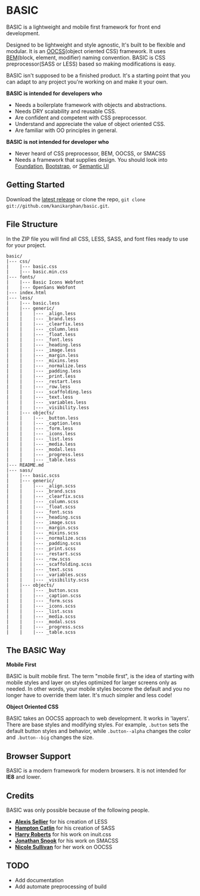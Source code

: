 # BASIC

BASIC is a lightweight and mobile first framework for front end development.

Designed to be lightweight and style agnostic, It's built to be flexible and modular. It is an [OOCSS](http://www.smashingmagazine.com/2011/12/12/an-introduction-to-object-oriented-css-oocss-2/)(object oriented CSS) framework. It uses [BEM](http://www.smashingmagazine.com/2012/04/16/a-new-front-end-methodology-bem-2/)(block, element, modifier) naming convention. BASIC is CSS preprocessor(SASS or LESS) based so making modifications is easy. 

BASIC isn't supposed to be a finished product. It's a starting point that you can adapt to any project you're working on and make it your own.

**BASIC is intended for developers who**

* Needs a boilerplate framework with objects and abstractions.
* Needs DRY scalability and reusable CSS.
* Are confident and competent with CSS preprocessor.
* Understand and appreciate the value of object oriented CSS.
* Are familiar with OO principles in general.

**BASIC is not intended for developer who**

* Never heard of CSS preprocessor, BEM, OOCSS, or SMACSS
* Needs a framework that supplies design. You should look into [Foundation](http://foundation.zurb.com/), [Bootstrap](http://getbootstrap.com), or [Semantic UI](http://semantic-ui.com/)

## Getting Started

Download the [latest release](https://github.com/kanikarphan/basic/master.zip) or clone the repo, `git clone git://github.com/kanikarphan/basic.git`.

## File Structure

In the ZIP file you will find all CSS, LESS, SASS, and font files ready to use for your project.

```
basic/
|--- css/
|    |--- basic.css
|    |--- basic.min.css
|--- fonts/
|    |--- Basic Icons Webfont
|    |--- OpenSans Webfont
|--- index.html
|--- less/
|    |--- basic.less
|    |--- generic/
|    |    |--- _align.less
|    |    |--- _brand.less
|    |    |--- _clearfix.less
|    |    |--- _column.less
|    |    |--- _float.less
|    |    |--- _font.less
|    |    |--- _heading.less
|    |    |--- _image.less
|    |    |--- _margin.less
|    |    |--- _mixins.less
|    |    |--- _normalize.less
|    |    |--- _padding.less
|    |    |--- _print.less
|    |    |--- _restart.less
|    |    |--- _row.less
|    |    |--- _scaffolding.less
|    |    |--- _text.less
|    |    |--- _variables.less
|    |    |--- _visibility.less
|    |--- objects/
|    |    |--- _button.less
|    |    |--- _caption.less
|    |    |--- _form.less
|    |    |--- _icons.less
|    |    |--- _list.less
|    |    |--- _media.less
|    |    |--- _modal.less
|    |    |--- _progress.less
|    |    |--- _table.less
|--- README.md
|--- sass/
|    |--- basic.scss
|    |--- generic/
|    |    |--- _align.scss
|    |    |--- _brand.scss
|    |    |--- _clearfix.scss
|    |    |--- _column.scss
|    |    |--- _float.scss
|    |    |--- _font.scss
|    |    |--- _heading.scss
|    |    |--- _image.scss
|    |    |--- _margin.scss
|    |    |--- _mixins.scss
|    |    |--- _normalize.scss
|    |    |--- _padding.scss
|    |    |--- _print.scss
|    |    |--- _restart.scss
|    |    |--- _row.scss
|    |    |--- _scaffolding.scss
|    |    |--- _text.scss
|    |    |--- _variables.scss
|    |    |--- _visibility.scss
|    |--- objects/
|    |    |--- _button.scss
|    |    |--- _caption.scss
|    |    |--- _form.scss
|    |    |--- _icons.scss
|    |    |--- _list.scss
|    |    |--- _media.scss
|    |    |--- _modal.scss
|    |    |--- _progress.scss
|    |    |--- _table.scss
```

## The BASIC Way

**Mobile First**

BASIC is built mobile first. The term "mobile first", is the idea of starting with mobile styles and layer on styles optimized for larger screens only as needed. In other words, your mobile styles become the default and you no longer have to override them later. It's much simpler and less code!

**Object Oriented CSS**

BASIC takes an OOCSS approach to web development. It works in 'layers'. There are base styles and modifying styles. For example, `.button` sets the default button styles and behavior, while `.button--alpha` changes the color and `.button--big` changes the size.

## Browser Support

BASIC is a modern framework for modern browsers. It is not intended for **IE8** and lower. 

## Credits

BASIC was only possible because of the following people.

* **[Alexis Sellier](https://twitter.com/cloudhead)** for his creation of LESS
* **[Hampton Catlin](https://twitter.com/hcatlin)** for his creation of SASS
* **[Harry Roberts](https://twitter.com/csswizardry)** for his work on inuit.css
* **[Jonathan Snook](https://twitter.com/snookca)** for his work on SMACSS
* **[Nicole Sullivan](https://twitter.com/stubbornella)** for her work on OOCSS


## TODO
* Add documentation
* Add automate preprocessing of build